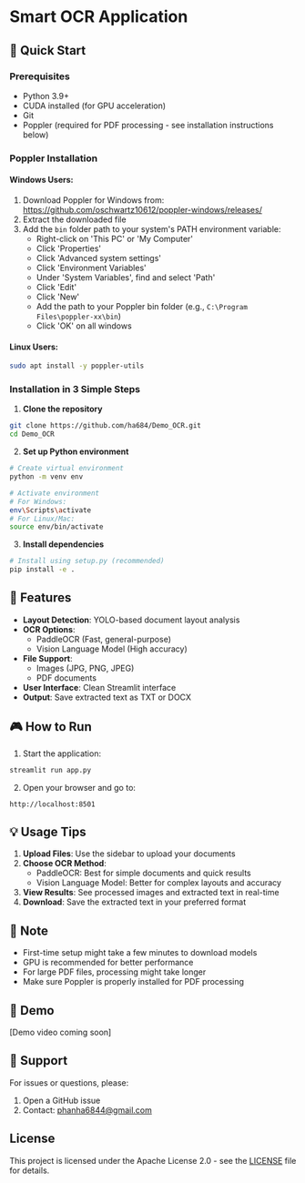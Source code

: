 # Smart OCR Application

## 🚀 Quick Start

### Prerequisites
- Python 3.9+
- CUDA installed (for GPU acceleration)
- Git
- Poppler (required for PDF processing - see installation instructions below)

### Poppler Installation

#### Windows Users:
1. Download Poppler for Windows from: https://github.com/oschwartz10612/poppler-windows/releases/
2. Extract the downloaded file
3. Add the `bin` folder path to your system's PATH environment variable:
   - Right-click on 'This PC' or 'My Computer'
   - Click 'Properties'
   - Click 'Advanced system settings'
   - Click 'Environment Variables'
   - Under 'System Variables', find and select 'Path'
   - Click 'Edit'
   - Click 'New'
   - Add the path to your Poppler bin folder (e.g., `C:\Program Files\poppler-xx\bin`)
   - Click 'OK' on all windows

#### Linux Users:
```bash
sudo apt install -y poppler-utils
```

### Installation in 3 Simple Steps

1. **Clone the repository**
```bash
git clone https://github.com/ha684/Demo_OCR.git
cd Demo_OCR
```

2. **Set up Python environment**
```bash
# Create virtual environment
python -m venv env

# Activate environment
# For Windows:
env\Scripts\activate
# For Linux/Mac:
source env/bin/activate
```

3. **Install dependencies**
```bash
# Install using setup.py (recommended)
pip install -e .

```

## 🎯 Features

- **Layout Detection**: YOLO-based document layout analysis
- **OCR Options**: 
  - PaddleOCR (Fast, general-purpose)
  - Vision Language Model (High accuracy)
- **File Support**: 
  - Images (JPG, PNG, JPEG)
  - PDF documents
- **User Interface**: Clean Streamlit interface
- **Output**: Save extracted text as TXT or DOCX

## 🎮 How to Run

1. Start the application:
```bash
streamlit run app.py
```

2. Open your browser and go to:
```
http://localhost:8501
```

## 💡 Usage Tips

1. **Upload Files**: Use the sidebar to upload your documents
2. **Choose OCR Method**: 
   - PaddleOCR: Best for simple documents and quick results
   - Vision Language Model: Better for complex layouts and accuracy
3. **View Results**: See processed images and extracted text in real-time
4. **Download**: Save the extracted text in your preferred format

## 📝 Note

- First-time setup might take a few minutes to download models
- GPU is recommended for better performance
- For large PDF files, processing might take longer
- Make sure Poppler is properly installed for PDF processing

## 🎥 Demo

[Demo video coming soon]

## 🤝 Support

For issues or questions, please:
1. Open a GitHub issue
2. Contact: phanha6844@gmail.com

## License

This project is licensed under the Apache License 2.0 - see the [LICENSE](LICENSE) file for details.
